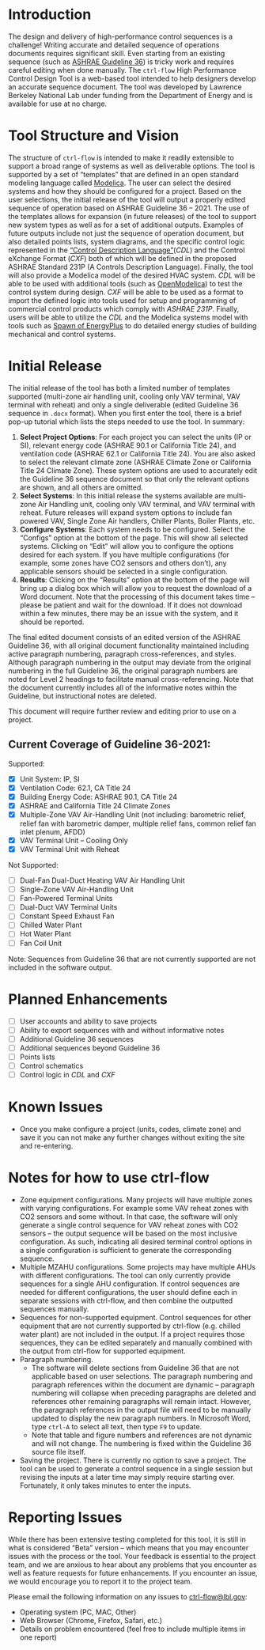 # Introduction

The design and delivery of high-performance control sequences is a challenge! Writing accurate and detailed sequence of operations documents requires significant skill. Even starting from an existing sequence (such as [ASHRAE Guideline 36](https://www.ashrae.org/professional-development/all-instructor-led-training/instructor-led-training-seminar-and-short-courses/guideline-36-best-in-class-hvac-control-sequences)) is tricky work and requires careful editing when done manually. The ``ctrl-flow`` High Performance Control Design Tool is a web-based tool intended to help designers develop an accurate sequence document. The tool was developed by Lawrence Berkeley National Lab under funding from the Department of Energy and is available for use at no charge.

# Tool Structure and Vision

The structure of ``ctrl-flow`` is intended to make it readily extensible to support a broad range of systems as well as deliverable options. The tool is supported by a set of “templates” that are defined in an open standard modeling language called [Modelica](https://modelica.org/modelicalanguage.html). The user can select the desired systems and how they should be configured for a project. Based on the user selections, the initial release of the tool will output a properly edited sequence of operation based on ASHRAE Guideline 36 – 2021. The use of the templates allows for expansion (in future releases) of the tool to support new system types as well as for a set of additional outputs. Examples of future outputs include not just the sequence of operation document, but also detailed points lists, system diagrams, and the specific control logic represented in the [“Control Description Language”](https://simulationresearch.lbl.gov/wetter/download/2018-americanModelica-WetterGrahovacHu.pdf)(_CDL_) and the Control eXchange Format (_CXF_) both of which will be defined in the proposed ASHRAE Standard 231P (A Controls Description Language). Finally, the tool will also provide a Modelica model of the desired HVAC system. _CDL_ will be able to be used with additional tools (such as [OpenModelica](https://openmodelica.org)) to test the control system during design. _CXF_ will be able to be used as a format to import the defined logic into tools used for setup and programming of commercial control products which comply with _ASHRAE 231P_. Finally, users will be able to utilize the _CDL_ and the Modelica systems model with tools such as [Spawn of EnergyPlus](https://www.energy.gov/eere/buildings/articles/spawn-energyplus-spawn) to do detailed energy studies of building mechanical and control systems.

# Initial Release

The initial release of the tool has both a limited number of templates supported (multi-zone air handling unit, cooling only VAV terminal, VAV terminal with reheat) and only a single deliverable (edited Guideline 36 sequence in `.docx` format). When you first enter the tool, there is a brief pop-up tutorial which lists the steps needed to use the tool. In summary:

1. __Select Project Options__: For each project you can select the units (IP or SI), relevant energy code (ASHRAE 90.1 or California Title 24), and ventilation code (ASHRAE 62.1 or California Title 24). You are also asked to select the relevant climate zone (ASHRAE Climate Zone or California Title 24 Climate Zone). These system options are used to accurately edit the Guideline 36 sequence document so that only the relevant options are shown, and all others are omitted.
2. __Select Systems__: In this initial release the systems available are multi-zone Air Handling unit, cooling only VAV terminal, and VAV terminal with reheat. Future releases will expand system options to include fan powered VAV, Single Zone Air handlers, Chiller Plants, Boiler Plants, etc.  
3. __Configure Systems__: Each system needs to be configured. Select the “Configs” option at the bottom of the page. This will show all selected systems. Clicking on “Edit” will allow you to configure the options desired for each system. If you have multiple configurations (for example, some zones have CO2 sensors and others don’t), any applicable sensors should be selected in a single configuration.  
4. __Results__: Clicking on the “Results” option at the bottom of the page will bring up a dialog box which will allow you to request the download of a Word document. Note that the processing of this document takes time – please be patient and wait for the download. If it does not download within a few minutes, there may be an issue with the system, and it should be reported.

The final edited document consists of an edited version of the ASHRAE Guideline 36, with all original document functionality maintained including active paragraph numbering, paragraph cross-references, and styles. Although paragraph numbering in the output may deviate from the original numbering in the full Guideline 36, the original paragraph numbers are noted for Level 2 headings to facilitate manual cross-referencing. Note that the document currently includes all of the informative notes within the Guideline, but instructional notes are deleted.

This document will require further review and editing prior to use on a project.

## Current Coverage of Guideline 36-2021:

Supported:
- [x] Unit System: IP, SI
- [x] Ventilation Code: 62.1, CA Title 24
- [x] Building Energy Code: ASHRAE 90.1, CA Title 24
- [x] ASHRAE and California Title 24 Climate Zones
- [x] Multiple-Zone VAV Air-Handling Unit (not including: barometric relief, relief fan with barometric damper, multiple relief fans, common relief fan inlet plenum, AFDD)
- [x] VAV Terminal Unit – Cooling Only
- [x] VAV Terminal Unit with Reheat

Not Supported:
- [ ] Dual-Fan Dual-Duct Heating VAV Air Handling Unit
- [ ] Single-Zone VAV Air-Handling Unit
- [ ] Fan-Powered Terminal Units
- [ ] Dual-Duct VAV Terminal Units
- [ ] Constant Speed Exhaust Fan
- [ ] Chilled Water Plant
- [ ] Hot Water Plant
- [ ] Fan Coil Unit

Note: Sequences from Guideline 36 that are not currently supported are not included in the software output.

# Planned Enhancements

- [ ] User accounts and ability to save projects
- [ ] Ability to export sequences with and without informative notes
- [ ] Additional Guideline 36 sequences
- [ ] Additional sequences beyond Guideline 36
- [ ] Points lists
- [ ] Control schematics
- [ ] Control logic in _CDL_ and _CXF_

# Known Issues

- Once you make configure a project (units, codes, climate zone) and save it you can not make any further changes without exiting the site and re-entering.

# Notes for how to use ctrl-flow

- Zone equipment configurations. Many projects will have multiple zones with varying configurations. For example some VAV reheat zones with CO2 sensors and some without. In that case, the software will only generate a single control sequence for VAV reheat zones with CO2 sensors – the output sequence will be based on the most inclusive configuration. As such, indicating all desired terminal control options in a single configuration is sufficient to generate the corresponding sequence.
- Multiple MZAHU configurations. Some projects may have multiple AHUs with different configurations. The tool can only currently provide sequences for a single AHU configuration. If control sequences are needed for different configurations, the user should define each in separate sessions with ctrl-flow, and then combine the outputted sequences manually. 
- Sequences for non-supported equipment. Control sequences for other equipment that are not currently supported by ctrl-flow (e.g. chilled water plant) are not included in the output. If a project requires those sequences, they can be edited separately and manually combined with the output from ctrl-flow for supported equipment.
- Paragraph numbering. 
  - The software will delete sections from Guideline 36 that are not applicable based on user selections. The paragraph numbering and paragraph references within the document are dynamic – paragraph numbering will collapse when preceding paragraphs are deleted and references other remaining paragraphs will remain intact. However, the paragraph references in the output file will need to be manually updated to display the new paragraph numbers. In Microsoft Word, type `ctrl-A` to select all text, then type `F9` to update.
  - Note that table and figure numbers and references are not dynamic and will not change. The numbering is fixed within the Guideline 36 source file itself. 
- Saving the project. There is currently no option to save a project. The tool can be used to generate a control sequence in a single session but revising the inputs at a later time may simply require starting over. Fortunately, it only takes minutes to enter the inputs. 

# Reporting Issues

While there has been extensive testing completed for this tool, it is still in what is considered “Beta” version – which means that you may encounter issues with the process or the tool. Your feedback is essential to the project team, and we are anxious to hear about any problems that you encounter as well as feature requests for future enhancements. If you encounter an issue, we would encourage you to report it to the project team.  

Please email the following information on any issues to ctrl-flow@lbl.gov:
- Operating system (PC, MAC, Other)
- Web Browser (Chrome, Firefox, Safari, etc.)
- Details on problem encountered (feel free to include multiple items in one report)
